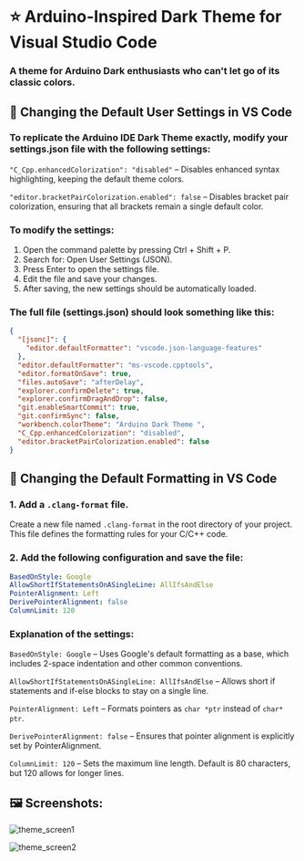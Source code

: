 # ⭐ Arduino-Inspired Dark Theme for Visual Studio Code

### A theme for Arduino Dark enthusiasts who can't let go of its classic colors.

## 📌 Changing the Default User Settings in VS Code

### To replicate the Arduino IDE Dark Theme exactly, modify your settings.json file with the following settings:

  `"C_Cpp.enhancedColorization": "disabled"` – Disables enhanced syntax highlighting, keeping the default theme colors.

  `"editor.bracketPairColorization.enabled": false` – Disables bracket pair colorization, ensuring that all brackets remain a single default color.

### To modify the settings:
1. Open the command palette by pressing Ctrl + Shift + P.
2. Search for: Open User Settings (JSON).
3. Press Enter to open the settings file.
4. Edit the file and save your changes.
5. After saving, the new settings should be automatically loaded.

### The full file (settings.json) should look something like this:
```json
{
  "[jsonc]": {
    "editor.defaultFormatter": "vscode.json-language-features"
  },
  "editor.defaultFormatter": "ms-vscode.cpptools",
  "editor.formatOnSave": true,
  "files.autoSave": "afterDelay",
  "explorer.confirmDelete": true,
  "explorer.confirmDragAndDrop": false,
  "git.enableSmartCommit": true,
  "git.confirmSync": false,
  "workbench.colorTheme": "Arduino Dark Theme ",
  "C_Cpp.enhancedColorization": "disabled",
  "editor.bracketPairColorization.enabled": false
}
 ```

## 📌 Changing the Default Formatting in VS Code  

### 1. Add a `.clang-format` file.
Create a new file named `.clang-format` in the root directory of your project. This file defines the formatting rules for your C/C++ code.

### 2. Add the following configuration and save the file:  
```yaml
BasedOnStyle: Google
AllowShortIfStatementsOnASingleLine: AllIfsAndElse
PointerAlignment: Left
DerivePointerAlignment: false
ColumnLimit: 120
 ```
### Explanation of the settings:

`BasedOnStyle: Google` – Uses Google's default formatting as a base, which includes 2-space indentation and other common conventions.

`AllowShortIfStatementsOnASingleLine: AllIfsAndElse` – Allows short if statements and if-else blocks to stay on a single line. 

`PointerAlignment: Left` – Formats pointers as `char *ptr` instead of `char* ptr`.

`DerivePointerAlignment: false` – Ensures that pointer alignment is explicitly set by PointerAlignment.

`ColumnLimit: 120` – Sets the maximum line length. Default is 80 characters, but 120 allows for longer lines.

## 🖼️ Screenshots:

![theme_screen1](https://github.com/user-attachments/assets/91a7f030-9d1c-463f-8787-a69491d4d613)

![theme_screen2](https://github.com/user-attachments/assets/5eeed7d0-edee-4eb8-bbbf-a2f44039715d)
